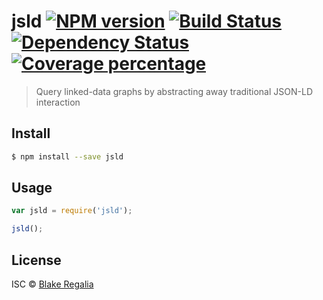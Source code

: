 # jsld [![NPM version][npm-image]][npm-url] [![Build Status][travis-image]][travis-url] [![Dependency Status][daviddm-image]][daviddm-url] [![Coverage percentage][coveralls-image]][coveralls-url]
> Query linked-data graphs by abstracting away traditional JSON-LD interaction


## Install

```sh
$ npm install --save jsld
```


## Usage

```js
var jsld = require('jsld');

jsld();
```

## License

ISC © [Blake Regalia]()


[npm-image]: https://badge.fury.io/js/jsld.svg
[npm-url]: https://npmjs.org/package/jsld
[travis-image]: https://travis-ci.org/blake-regalia/jsld.svg?branch=master
[travis-url]: https://travis-ci.org/blake-regalia/jsld
[daviddm-image]: https://david-dm.org/blake-regalia/jsld.svg?theme=shields.io
[daviddm-url]: https://david-dm.org/blake-regalia/jsld
[coveralls-image]: https://coveralls.io/repos/blake-regalia/jsld/badge.svg
[coveralls-url]: https://coveralls.io/r/blake-regalia/jsld
